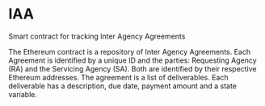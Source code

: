 # IAA
Smart contract for tracking Inter Agency Agreements

The Ethereum contract is a repository of Inter Agency Agreements.
Each Agreement is identified by a unique ID and the parties:
Requesting Agency (RA) and the Servicing Agency (SA).  Both are
identified by their respective Ethereum addresses.  The agreement is a
list of deliverables.  Each deliverable has a description, due date,
payment amount and a state variable.